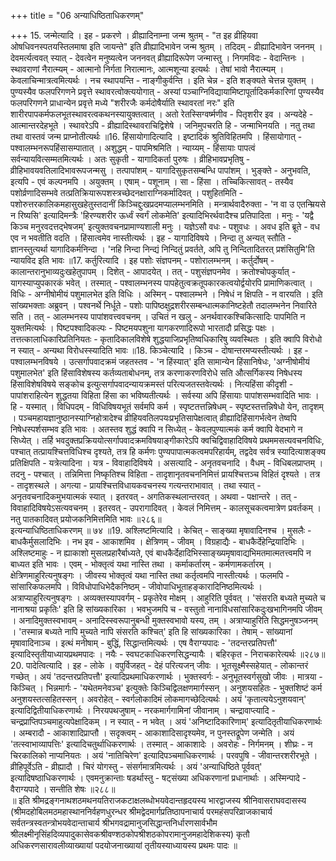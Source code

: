 +++
title = "06 अन्याधिष्ठिताधिकरणम्"

+++
15. जन्मेत्यादि । इह - प्रकरणे । व्रीह्यादिनाम्ना जन्म श्रुतम् - "त इह व्रीहियवा ओषधिवनस्पतयस्तिलमाषा इति जायन्ते" इति व्रीह्यादिभावेन जन्म श्रुतम् । तदिदम् - व्रीह्यादिभावेन जननम् । देवमर्त्यत्ववत् स्यात् - देवत्वेन मनुष्यत्वेन जननवत् व्रीह्यादिरूपेण जन्मास्तु । निगमविदः - वेदान्तिनः । स्थावराणां नैरात्म्यम् - आत्मानो निर्गता निरात्मानः, आत्मशून्या इत्यर्थः । तेषां भावो नैरात्म्यम् । केवलाचिन्मात्रत्वमित्यर्थः । नच स्थापयन्ति - नाङ्गीकुर्वन्ति । इति चेन्न - इति शङ्क्यते चेत्तन्न युक्तम् । पुण्यस्यैव फलपरिगणने प्रवृत्ते स्थावरत्वोक्त्ययोगात् - अस्यां पञ्चाग्निविद्यायामिष्टापूर्तादिकर्मकारिणां पुण्यस्यैव फलपरिगणने प्राधान्येन प्रवृत्ते मध्ये "शरीरजैः कर्मदोषैर्याति स्थावरतां नरः" इति शारीरपापकर्मफलभूतस्थावरत्वकथनस्यायुक्तत्वात् । अतो रेतस्सिग्वर्ष्मणीव - पितृशरीर इव । अन्यदेहे - आत्मान्तरदेहभूते । स्थावरेऽपि - व्रीह्यादिस्थावराचिद्विशेषे । जनिमुपचरति हि - जन्माभिनयति । नतु तथा तथा वास्तवं जन्म प्राप्नोतीत्यर्थः ॥16. हिंसायोगादित्यादि । इष्टादिकं श्रुतिविहितमपि । हिंसायोगात् - पश्वालम्भनरूपहिंसासम्पातात् । अशुद्धम् - पापमिश्रमिति । न्याय्यम् - हिंसायाः पापत्वं सर्वन्यायवित्सम्मतमित्यर्थः । अतः सुकृती - यागादिकर्ता पुरुषः । व्रीहिभावप्रभृतिषु - व्रीहिभावयवतिलादिभावरूपजन्मसु । तत्पापांशम् - यागादिसुकृतसम्बन्धि पापांशम् । भुङ्क्ते - अनुभवति, इत्यपि - एवं कल्पनमपि । अयुक्तम् । एषाम् - पशूनाम् । सा - हिंसा । तच्चिकित्सावत् - तस्यैव पशोर्व्रणादिसम्भवे तत्प्रतिक्रियारूपशस्त्रच्छेदनक्षाराग्निकर्मादिवत् । पशुहितमिति - पशोरुत्तरकालिकमहासुखहेतुस्तदानीं किञ्चिद्दुःखप्रदमप्यालम्भनमिति । मन्त्रार्थवादैरुक्ता - 'न वा उ एतन्म्रियसे न रिष्यसि' इत्यादिमन्त्रैः 'हिरण्यशरीर ऊर्ध्वं स्वर्गं लोकमेति' इत्यादिभिरर्थवादैश्च प्रतिपादिता । मनुः - 'यद्वै किञ्च मनुरवदत्तद्भेषजम्' इत्युक्तवचनप्रामाण्यशाली मनुः । यज्ञेऽसौ वधः - पशुवधः । अवध इति ब्रूते - वध एव न भवतीति वदति । हिंसात्वमेव नास्तीत्यर्थः । इह - यागादिविषये । निन्दा तु अन्यत् स्तौति - ज्ञानस्तुत्यर्था यागादिकर्मनिन्दा । 'नहि निन्दा निन्द्यं निन्दितुं प्रवर्तते, अपि तु निन्दितादितरत् प्रशंसितुमि'ति न्यायविद इति भावः ॥17. कर्तुरित्यादि । इह पशोः संज्ञपनम् - पशोरालम्भनम् । कर्तुर्दोषम् - कालान्तरानुभाव्यदुःखहेतुपापम् । दिशेत् - आपादयेत् । तत् - पशुसंज्ञपनमेव । क्रतोश्चोपकुर्यात् - यागस्याप्युपकारकं भवेत् । तस्मात् - पश्वालम्भनस्य पापहेतुत्वक्रतूपकारकत्वयोर्द्वयोरपि प्रामाणिकत्वात् । विधिः - अग्नीषोमीयं पशुमालभेत इति विधिः । अस्मिन् - पश्वालम्भने । निषेधं न क्षिपति - न वारयति । इति सांख्यभक्ताः अब्रुवन् । पश्वनर्थे निर्धूते - पशोः पापिष्ठक्षुद्रशरीरसम्बन्धात्मकानिष्टहेतौ तदालम्भनेन निवारिते सति । तत् - आलम्भनस्य पापांशवत्त्ववचनम् । उचितं न खलु - अनर्थवारकश्चिकित्सादिः पापमिति न युक्तमित्यर्थः । पिष्टपश्वादिकल्पः - पिष्टमयपशुना यागकरणादिरूपो भारतादौ प्रसिद्धः पक्षः । तत्तत्कालाधिकारिप्रतिनियतः - कृतादिकालविशेषे शुद्धयाजिप्रभृतिष्वधिकारिषु व्यवस्थितः । इति क्वापि विरोधो न स्यात् - अन्यथा विरोधस्स्यादिति भावः ॥18. किञ्चेत्यादि । किञ्च - दोषान्तरमप्यस्तीत्यर्थः । इह - पश्वालम्भनविषये । उत्सर्गापवादक्रमं जहतस्तव - 'न हिंस्यात्' इति सामान्येन हिंसानिषेधः, 'अग्नीषोमीयं पशुमालभेत' इति हिंसाविशेषस्य कर्तव्यताबोधनम्, तत्र करणाकरणविरोधे सति औत्सर्गिकस्य निषेधस्य हिंसाविशेषविषये सङ्कोच इत्युत्सर्गापवादन्यायक्रमस्तं परित्यजतस्तवेत्यर्थः । नित्यहिंसा कीदृशी - पापांशराहित्येन शुद्धतया विहिता हिंसा का भविष्यतीत्यर्थः । सर्वस्या अपि हिंसायाः पापांशसम्भवादिति भावः । हि - यस्मात् । विधिपदम् - विधिविषयभूतं सर्वमपि कर्म । स्पृष्टतत्तन्निषेधम् - स्पृष्टस्तत्तन्निषेधो येन, तादृशम् । पञ्चमहायज्ञानुष्ठानस्याग्निहोत्रादेश्च व्रीहियवतिलपयःप्रभृतिसापेक्षत्वात् व्रीह्यादिहिंसागर्भत्वेन तेष्वपि निषेधस्पर्शसम्भव इति भावः । अतस्तव शुद्धं क्वापि न सिध्येत् - केवलपुण्यात्मकं कर्म क्वापि वेदभागे न सिध्येत् । तर्हि भवदुक्तप्रक्रिययोत्सर्गापवादक्रमविषयाङ्गीकारेऽपि क्वचिद्विवाहादिविषये प्रथममसत्यवचनविधिः, पश्चात् तत्प्रायश्चित्तविधिश्च दृश्यते, तत्र हि कर्मणः पुण्यपापात्मकत्वमपरिहार्यम्, तद्वदेव सर्वत्र स्यादित्याशङ्क्य प्रतिक्षिपति - यत्रेत्यादिना । यत्र - विवाहादिविषये । असत्यादि - अनृतवचनादि । वैधम् - विधिबलप्राप्तम् । तदनु - पश्चात् । तन्निमित्ता निष्कृतिश्च विहिता - तादृशानृतवचननिमित्तं प्रायश्चित्तञ्च विहितं दृश्यते । तत्र - तादृशस्थले । अगत्या - प्रायश्चित्तविधायकवचनस्य गत्यन्तराभावात् । तथा स्यात् - अनृतवचनादिकमुभयात्मकं स्यात् । इतरवत् - अगतिकस्थलान्तरवत् । अथवा - पक्षान्तरे । तत् - विवाहादिविषयेऽसत्यवचनम् । इतरवत् - उपरागादिवत् । केवलं निमित्तम् - कालसूचकत्वमात्रेण प्रवर्तकम् । नतु पातकादिवत् प्रयोजकनिमित्तमिति भावः ॥२८६॥  
इत्यन्याधिष्ठिताधिकरणम् ॥ ७४ ॥19. अश्लिष्टमित्यादि । केचित् - साङ्ख्या मृषावादिनश्च । मुसलैः - बाधकैर्मुसलादिभिः । नभ इव - आकाशमिव । क्षेत्रिणम् - जीवम् । विग्रहाद्यैः - बाधकैर्देहेन्द्रियादिभिः । अश्लिष्टमाहुः - न ह्याकाशो मुसलप्रहारैर्बाध्यते, एवं बाधकैर्देहादिभिस्साङ्ख्यमृषावाद्यभिमतमात्मतत्त्वमपि न बाध्यत इति भावः । एवम् - भोक्तृत्वं यथा नास्ति तथा । कर्माकर्तारम् - कर्मणामकर्तारम् । क्षेत्रिणमाहुरित्यनुषङ्गः । जीवस्य भोक्तृत्वं यथा नास्ति तथा कर्तृत्वमपि नास्तीत्यर्थः । फलमपि - सांसारिकफलमपि । विविधोपाधिभेदैकनिष्ठम् - जीवोपाधिभूताहङ्कारादिनिष्ठमित्यर्थः । अत्राप्याहुरित्यनुषङ्गः । अव्यक्तस्यापवर्गम् - प्रकृतेरेव मोक्षम् । आहुरिति पूर्ववत् । 'संसरति बध्यते मुच्यते च नानाश्रया प्रकृतिः' इति हि सांख्यकारिका । भवभुजमपि च - वस्तुतो नानाविधसांसारिकदुःखभागिनमपि जीवम् । अनादिमुक्तस्वभावम् - अनादिस्स्वरूपानुबन्धी मुक्तस्वभावो यस्य, तम् । अत्राप्याहुरिति सिद्धमनुषञ्जनम् । 'तस्मान्न बध्यते नापि मुच्यते नापि संसरति कश्चित्' इति हि सांख्यकारिका । तेषाम् - सांख्यानां मृषावादिनाञ्च । इत्थं मनीषाम् - बुद्धिं, सिद्धान्तमित्यर्थः । एष वैराग्यपादः - 'तदन्तरप्रतिपत्तौ' इत्यादिस्तृतीयाध्यायप्रथमपादः । नयैः - स्वघटकाधिकरणसिद्धन्यायैः । बहिरकृत - निराचकारेत्यर्थः ॥२८७॥20. पादेत्वित्यादि । इह - लोके । वपुर्विजहत् - देहं परित्यजन् जीवः । भूतसूक्ष्मैस्सहेयात् - लोकान्तरं गच्छेत् । अयं 'तदन्तरप्रतिपत्तौ' इत्यादिप्रथमाधिकरणार्थः । भुक्तस्वर्गः - अनुभूतस्वर्गसुखो जीवः । मात्रया - किञ्चित् । भिन्नमार्गः - 'यथेतमनेवञ्च' इत्युक्तेः किञ्चिद्विलक्षणमार्गस्सन् । अनुशयसहितः - भुक्तशिष्टं कर्म अनुशयस्तत्सहितस्सन् । अवरोहेत् - स्वर्गलोकादिमं लोकमागच्छेदित्यर्थः । अयं 'कृतात्ययेऽनुशयवान्' इत्यादिद्वितीयाधिकरणार्थः । निरयपथजुषाम् - नरकमार्गगामिनां जीवानाम् । चन्द्रावाप्त्यादि - चन्द्रप्राप्तिपञ्चमाहुत्यपेक्षादिकम् । न स्यात् - न भवेत् । अयं 'अनिष्टादिकारिणाम्' इत्यादितृतीयाधिकरणार्थः । अम्बरादौ - आकाशादिप्राप्तौ । सदृक्त्वम् - आकाशादिसादृश्यमेव, न पुनस्तद्रूपेण जन्मेति । अयं 'तत्स्वाभाव्यापत्तिः' इत्यादिचतुर्थाधिकरणार्थः । तस्मात् - आकाशादेः । अवरोहः - निर्गमनम् । शीघ्रः - न चिरकालिको नाप्यनियतः । अयं 'नातिचिरेण' इत्यादिपञ्चमाधिकरणार्थः । परवपुषि - जीवान्तरशरीरभूते । व्रीहिपूर्वेऽति - व्रीह्यादौ । चिरं योगस्तु - संसर्गमात्रमित्यर्थः । अयं 'अन्याधिष्ठिते पूर्ववत्' इत्यादिषष्ठाधिकरणार्थः । एवमनुक्रान्ताः षडर्थास्तु - षट्संख्या अधिकरणानां प्रधानार्थाः । अस्मिन्पादे - वैराग्यपादे । सन्तीति शेषः ॥२८८॥   
॥ इति श्रीमद्रङ्गनाथशठमथनयतिराजकटाक्षलब्धोभयवेदान्तहृदयस्य भारद्वाजस्य श्रीनिवासराघवदासस्य (श्रीमदहोबिलमठमहास्थाननिर्वहणधुरन्धर श्रीमद्वेदमार्गप्रतिष्ठापनाचार्य परमहंसपरिव्राजकाचार्य सर्वतन्त्रस्वतन्त्रोभयवेदान्ताचार्य श्रीभगवद्रामानुजसिद्धान्तनिर्धारणसार्वभौम श्रीलक्ष्मीनृसिंहदिव्यपादुकासेवकश्रीवण्शठकोपश्रीशठकोपरामानुजमहादेशिकस्य) कृतौ अधिकरणसारावलीव्याख्यायां पदयोजनाख्यायां तृतीयस्याध्यायस्य प्रथमः पादः ॥